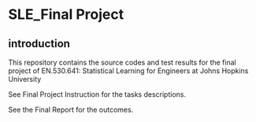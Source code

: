 # SLE_Final Project

## introduction

This repository contains the source codes and test results for the final project of EN.530.641: Statistical Learning for Engineers at Johns Hopkins University

See Final Project Instruction for the tasks descriptions.

See the Final Report for the outcomes.
